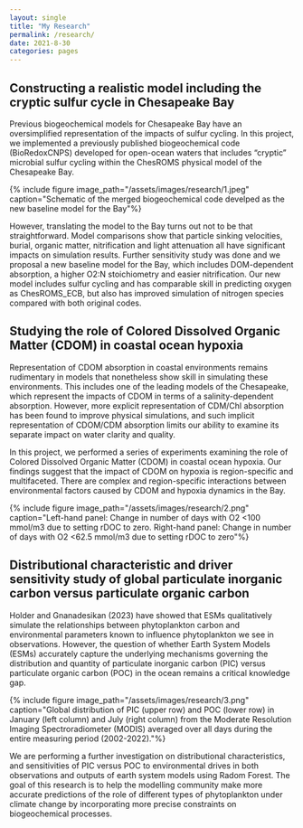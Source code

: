 ```yaml
---
layout: single
title: "My Research"
permalink: /research/
date: 2021-8-30
categories: pages
---
```

## Constructing a realistic model including the cryptic sulfur cycle in Chesapeake Bay 

Previous biogeochemical models for Chesapeake Bay have an oversimplified representation of the impacts of sulfur cycling. In this project, we implemented a previously published biogeochemical code (BioRedoxCNPS) developed for open-ocean waters that includes “cryptic” microbial sulfur cycling within the ChesROMS physical model of the Chesapeake Bay. 

{% include figure image_path="/assets/images/research/1.jpeg" caption="Schematic of the merged biogeochemical code develped as the new baseline model for the Bay"%}

However, translating the model to the Bay turns out not to be that straightforward. Model comparisons show that particle sinking velocities, burial, organic matter, nitrification and light attenuation all have significant impacts on simulation results. Further sensitivity study was done and we proposal a new baseline model for the Bay, which includes DOM-dependent absorption, a higher O2:N stoichiometry and easier nitrification. Our new model includes sulfur cycling and has comparable skill in predicting oxygen as ChesROMS_ECB, but also has improved simulation of nitrogen species compared with both original codes.

## Studying the role of Colored Dissolved Organic Matter (CDOM) in coastal ocean hypoxia

Representation of CDOM absorption in coastal environments remains rudimentary in models that nonetheless show skill in simulating these environments. This includes one of the leading models of the Chesapeake, which represent the impacts of CDOM in terms of a salinity-dependent absorption. However, more explicit representation of CDM/Chl absorption has been found to improve physical simulations, and such implicit representation of CDOM/CDM absorption limits our ability to examine its separate impact on water clarity and quality.

In this project, we performed a series of experiments examining the role of Colored Dissolved Organic Matter (CDOM) in coastal ocean hypoxia. Our findings suggest that the impact of CDOM on hypoxia is region-specific and multifaceted. There are complex and region-specific interactions between environmental factors caused by CDOM and hypoxia dynamics in the Bay.  

{% include figure image_path="/assets/images/research/2.png" caption="Left-hand panel: Change in number of days with O2 <100 mmol/m3 due to setting rDOC to zero. Right-hand panel: Change in number of days with O2 <62.5 mmol/m3 due to setting rDOC to zero"%}

## Distributional characteristic and driver sensitivity study of global particulate inorganic carbon versus particulate organic carbon

Holder and Gnanadesikan (2023) have showed that ESMs qualitatively simulate the relationships between phytoplankton carbon and environmental parameters known to influence phytoplankton we see in observations. However, the question of whether Earth System Models (ESMs) accurately capture the underlying mechanisms governing the distribution and quantity of particulate inorganic carbon (PIC) versus particulate organic carbon (POC) in the ocean remains a critical knowledge gap.

{% include figure image_path="/assets/images/research/3.png" caption="Global distribution of PIC (upper row) and POC (lower row) in January (left column) and July (right column) from the Moderate Resolution Imaging Spectroradiometer (MODIS) averaged over all days during the entire measuring period (2002-2022)."%}

We are performing a further investigation on distributional characteristics, and sensitivities of PIC versus POC to environmental drives in both observations and outputs of earth system models using Radom Forest. The goal of this research is to help the modelling community make more accurate predictions of the role of different types of phytoplankton under climate change by incorporating more precise constraints on biogeochemical processes.
